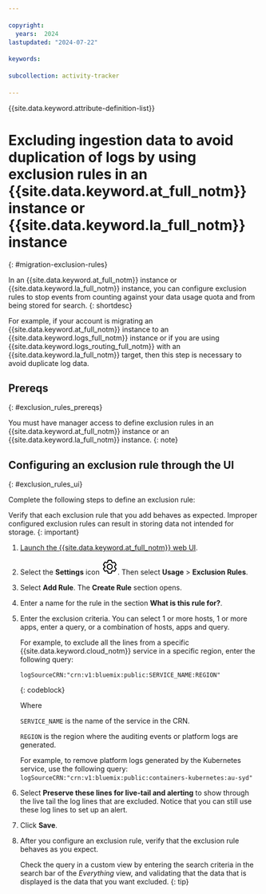 ```yaml
---

copyright:
  years:  2024
lastupdated: "2024-07-22"

keywords:

subcollection: activity-tracker

---
```


{{site.data.keyword.attribute-definition-list}}

# Excluding ingestion data to avoid duplication of logs by using exclusion rules in an {{site.data.keyword.at_full_notm}} instance or {{site.data.keyword.la_full_notm}} instance
{: #migration-exclusion-rules}

In an {{site.data.keyword.at_full_notm}} instance or {{site.data.keyword.la_full_notm}} instance, you can configure exclusion rules to stop events from counting against your data usage quota and from being stored for search.
{: shortdesc}

For example, if your account is migrating an {{site.data.keyword.at_full_notm}} instance to an {{site.data.keyword.logs_full_notm}} instance or if you are using {{site.data.keyword.logs_routing_full_notm}} with an {{site.data.keyword.la_full_notm}} target, then this step is necessary to avoid duplicate log data.


## Prereqs
{: #exclusion_rules_prereqs}

You must have manager access to define exclusion rules in an {{site.data.keyword.at_full_notm}} instance or an {{site.data.keyword.la_full_notm}} instance.
{: note}


## Configuring an exclusion rule through the UI
{: #exclusion_rules_ui}

Complete the following steps to define an exclusion rule:

Verify that each exclusion rule that you add behaves as expected. Improper configured exclusion rules can result in storing data not intended for storage.
{: important}

1. [Launch the {{site.data.keyword.at_full_notm}} web UI](/docs/activity-tracker?topic=activity-tracker-launch).

2. Select the **Settings** icon ![Settings icon](/icons/setting.svg "Settings icon"). Then select **Usage** &gt; **Exclusion Rules**.

3. Select **Add Rule**. The **Create Rule** section opens.

4. Enter a name for the rule in the section **What is this rule for?**.

5. Enter the exclusion criteria. You can select 1 or more hosts, 1 or more apps, enter a query, or a combination of hosts, apps and query.

    For example, to exclude all the lines from a specific {{site.data.keyword.cloud_notm}} service in a specific region, enter the following query:

    ```text
    logSourceCRN:"crn:v1:bluemix:public:SERVICE_NAME:REGION"
    ```
    {: codeblock}

    Where

    `SERVICE_NAME` is the name of the service in the CRN.

    `REGION` is the region where the auditing events or platform logs are generated.

    For example, to remove platform logs generated by the Kubernetes service, use the following query: `logSourceCRN:"crn:v1:bluemix:public:containers-kubernetes:au-syd"`

6. Select **Preserve these lines for live-tail and alerting** to show through the live tail the log lines that are excluded. Notice that you can still use these log lines to set up an alert.

7. Click **Save**.

8. After you configure an exclusion rule, verify that the exclusion rule behaves as you expect.

    Check the query in a custom view by entering the search criteria in the search bar of the *Everything* view, and validating that the data that is displayed is the data that you want excluded.
    {: tip}
